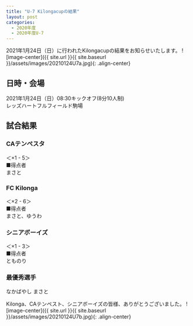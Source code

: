 ```yaml
---
title: "U-7 Kilongacupの結果"
layout: post
categories:
  - 2020年度
  - 2020年度U-7
---
```


2021年1月24日（日）に行われたKilongacupの結果をお知らせいたします。
![image-center]({{ site.url }}{{ site.baseurl }}/assets/images/20210124U7a.jpg){: .align-center}

## 日時・会場

2021年1月24日（日）08:30キックオフ(8分10人制)<br>
レッズハートフルフィールド駒場

## 試合結果

### CAテンぺスタ

＜×1 - 5＞<br>
■得点者<br>
まさと

### FC Kilonga

＜×2  - 6＞<br>
■得点者<br>
まさと、ゆうわ

### シニアボーイズ

＜×1 - 3＞<br>
■得点者<br>
とものり

### 最優秀選手

なかばやし まさと


Kilonga、CAテンペスト、シニアボーイズの皆様、ありがとうございました。
![image-center]({{ site.url }}{{ site.baseurl }}/assets/images/20210124U7b.jpg){: .align-center}
